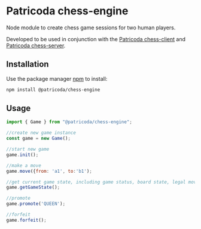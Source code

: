 # Patricoda chess-engine

Node module to create chess game sessions for two human players.

Developed to be used in conjunction with the [Patricoda chess-client](https://github.com/patricoda/chess-client) and [Patricoda chess-server](https://github.com/patricoda/chess-server).    

## Installation

Use the package manager [npm](https://www.npmjs.com/) to install:

```bash
npm install @patricoda/chess-engine
```

## Usage

```js
import { Game } from "@patricoda/chess-engine";

//create new game instance
const game = new Game();

//start new game
game.init();

//make a move
game.move({from: 'a1', to:'b1');

//get current game state, including game status, board state, legal moves, and player turn
game.getGameState();

//promote
game.promote('QUEEN');

//forfeit
game.forfeit();
```
